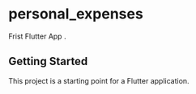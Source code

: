 # personal_expenses

Frist Flutter App .

## Getting Started

This project is a starting point for a Flutter application.


